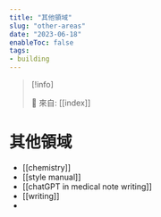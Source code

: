 ```yaml
---
title: "其他領域"
slug: "other-areas"
date: "2023-06-18"
enableToc: false
tags:
- building
---
```


> [!info]
>
> 🌱 來自: [[index]]

# 其他領域

- [[chemistry]]
- [[style manual]]
- [[chatGPT in medical note writing]]
- [[writing]]
- 

